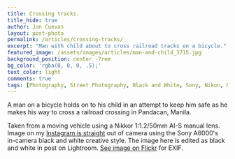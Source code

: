 ```yaml
---
title: Crossing tracks.
title_hide: true
author: Jon Cuevas
layout: post-photo
permalink: /articles/crossing-tracks/
excerpt: "Man with child about to cross railroad tracks on a bicycle."
featured_image: /assets/images/articles/man-and-child_3715.jpg
background_position: center -7rem
bg_color: 'rgba(0, 0, 0, .5);'
text_color: light
comments: true
tags: [Photography, Street Photography, Black and White, Sony, Nikon, Nikkor, Manila, Streets of Manila, Mirrorless]
---
```


A man on a bicycle holds on to his child in an attempt to keep him safe as he makes his way to cross a railroad crossing in Pandacan, Manila. 

Taken from a moving vehicle using a Nikkor 1:1.2/50mm AI-S manual lens. Image on my [Instagram is straight][2] out of camera using the Sony A6000's in-camera black and white creative style. The image here is edited as black and white in post on Lightroom. [See image on Flickr][1] for EXIF.


[1]: https://www.flickr.com/photos/archondigital/16333111517/
[2]: http://instagram.com/p/y9jUAFGq9n